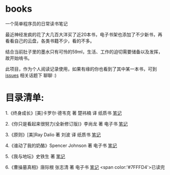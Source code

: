 # books
一个简单程序员的日常读书笔记

最近神经发疯的花了大几百大洋买了近20本书，电子书架也添加了不少新书，再看看自己的云盘，各类书籍不少，看的不多。

结合当前肚子里的墨水只有可怜的59ml，生活、工作的迫切需要储备以及发挥，故开始啃书。

此项目，作为个人阅读记录使用，如果有缘的你也看到了其中某一本书，可到 [issues](https://github.com/eyea/books/issues) 相关话题下 聊聊 :)


# 目录清单:

1.《终身成长》[美]卡罗尔·德韦克 著 楚祎楠 译 纸质书 [笔记](https://github.com/eyea/books/blob/master/%E7%BB%88%E8%BA%AB%E6%88%90%E9%95%BF.md)

2.《你只是看起来很努力(全新修订版)》李尚龙 著 电子书 [笔记](https://github.com/eyea/books/blob/master/%E4%BD%A0%E5%8F%AA%E6%98%AF%E7%9C%8B%E8%B5%B7%E6%9D%A5%E5%BE%88%E5%8A%AA%E5%8A%9B.md)

3.《原则》[美]Ray Dalio 著 刘波 译 纸质书 [笔记](https://github.com/eyea/books/blob/master/%E5%8E%9F%E5%88%99.md)

4.《谁动了我的奶酪》Spencer Johnson 著 电子书 [笔记](https://github.com/eyea/books/blob/master/%E8%B0%81%E5%8A%A8%E4%BA%86%E6%88%91%E7%9A%84%E5%A5%B6%E9%85%AA.md)

5.《我与地坛》史铁生 著 [笔记](https://github.com/eyea/books/blob/master/%E6%88%91%E4%B8%8E%E5%9C%B0%E5%9D%9B.md)

6.《曹操墓真相》唐际根 张志清 著 电子书 [笔记](https://github.com/eyea/books/blob/master/%E6%9B%B9%E6%93%8D%E5%A2%93%E7%9C%9F%E7%9B%B8.md)  <span color:'#7FFFD4'>已读完</span>
 
